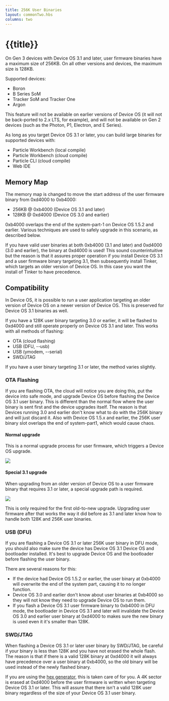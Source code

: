 ```yaml
---
title: 256K User Binaries
layout: commonTwo.hbs
columns: two
---
```


# {{title}}

On Gen 3 devices with Device OS 3.1 and later, user firmware binaries have a maximum size of 256KB. On all other versions and devices, the maximum size is 128KB.

Supported devices:

- Boron
- B Series SoM
- Tracker SoM and Tracker One
- Argon

This feature will not be available on earlier versions of Device OS (it will not be back-ported to 2.x LTS, for example), and will not be available on Gen 2 devices (such as the Photon, P1, Electron, and E Series).

As long as you target Device OS 3.1 or later, you can build large binaries for supported devices with:

- Particle Workbench (local compile)
- Particle Workbench (cloud compile)
- Particle CLI (cloud compile)
- Web IDE

## Memory Map

The memory map is changed to move the start address of the user firmware binary from 0xd4000 to 0xb4000:

- 256KB @ 0xb4000 (Device OS 3.1 and later)
- 128KB @ 0xd4000 (Device OS 3.0 and earlier)

0xb4000 overlaps the end of the system-part-1 on Device OS 1.5.2 and earlier. Various techniques are used to safely upgrade in this scenario, as described below.

If you have valid user binaries at both 0xb4000 (3.1 and later) and 0xd4000 (3.0 and earlier), the binary at 0xd4000 is used! This sound counterintuitive but the reason is that it assures proper operation if you install Device OS 3.1 and a user firmware binary targeting 3.1, then subsequently install Tinker, which targets an older version of Device OS. In this case you want the install of Tinker to have precedence.

## Compatibility

In Device OS, it is possible to run a user application targeting an older version of Device OS on a newer version of Device OS. This is preserved for Device OS 3.1 binaries as well.

If you have a 128K user binary targeting 3.0 or earlier, it will be flashed to 0xd4000 and still operate properly on Device OS 3.1 and later. This works with all methods of flashing: 

- OTA (cloud flashing)
- USB (DFU, --usb)
- USB (ymodem, --serial)
- SWD/JTAG

If you have a user binary targeting 3.1 or later, the method varies slightly.

### OTA Flashing 

If you are flashing OTA, the cloud will notice you are doing this, put the device into safe mode, and upgrade Device OS before flashing the Device OS 3.1 user binary. This is different than the normal flow where the user binary is sent first and the device upgrades itself. The reason is that Devices running 3.0 and earlier don't know what to do with the 256K binary and will just discard it. Also with Device OS 1.5.x and earlier, the 256K user binary slot overlaps the end of system-part1, which would cause chaos.

#### Normal upgrade

This is a normal upgrade process for user firmware, which triggers a Device OS upgrade.

![](/assets/images/app-notes/AN033/upgrade-normal.png)

#### Special 3.1 upgrade

When upgrading from an older version of Device OS to a user firmware binary that requires 3.1 or later, a special upgrade path is required.

![](/assets/images/app-notes/AN033/upgrade-31.png)

This is only required for the first old-to-new upgrade. Upgrading user firmware after that works the way it did before as 3.1 and later know how to handle both 128K and 256K user binaries.

### USB (DFU)

If you are flashing a Device OS 3.1 or later 256K user binary in DFU mode, you should also make sure the device has Device OS 3.1 Device OS and bootloader installed. It's best to upgrade Device OS and the bootloader before flashing the user binary.

There are several reasons for this:

- If the device had Device OS 1.5.2 or earlier, the user binary at 0xb4000 will overwrite the end of the system part, causing it to no longer function.
- Device OS 3.0 and earlier don't know about user binaries at 0xb4000 so they will not know they need to upgrade Device OS to run them.
- If you flash a Device OS 3.1 user firmware binary to 0xb4000 in DFU mode, the bootloader in Device OS 3.1 and later will invalidate the Device OS 3.0 and earlier user binary at 0xd4000 to makes sure the new binary is used even it it's smaller than 128K.

### SWD/JTAG

When flashing a Device OS 3.1 or later user binary by SWD/JTAG, be careful if your binary is less than 128K and you have not erased the whole flash. The reason is that if there is a valid 128K binary at 0xd4000 it will always have precedence over a user binary at 0xb4000, so the old binary will be used instead of the newly flashed binary.

If you are using the [hex generator](/troubleshooting/developer-tools/hex-generator/), this is taken care of for you. A 4K sector is erased at 0xd4000 before the user firmware is written when targeting Device OS 3.1 or later. This will assure that there isn't a valid 128K user binary regardless of the size of your Device OS 3.1 user binary.


